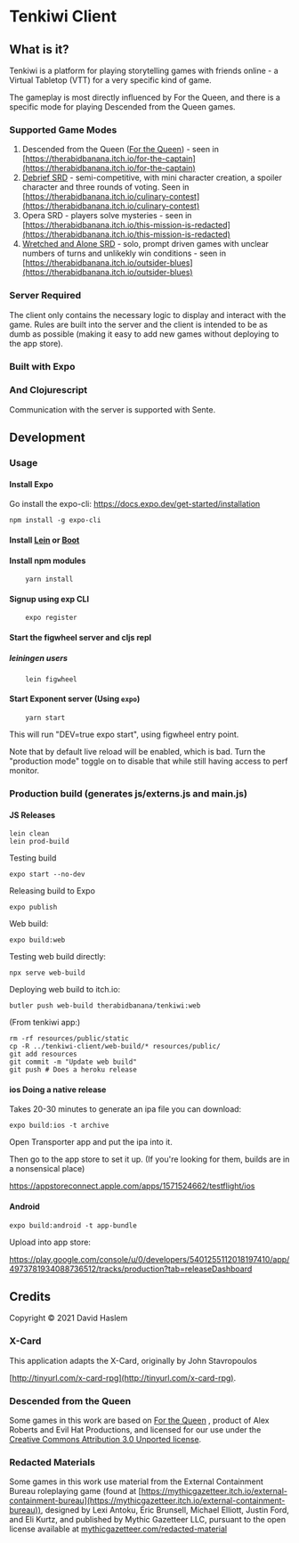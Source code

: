 # Tenkiwi Client

## What is it?

Tenkiwi is a platform for playing storytelling games with friends online - a
Virtual Tabletop (VTT) for a very specific kind of game. 

The gameplay is most directly influenced by For the Queen, and there is a
specific mode for playing Descended from the Queen games.

### Supported Game Modes

1. Descended from the Queen ([For the Queen](http://www.forthequeengame.com/)) -
   seen in
   [https://therabidbanana.itch.io/for-the-captain](https://therabidbanana.itch.io/for-the-captain)
2. [Debrief SRD](https://therabidbanana.itch.io/debrief-srd) - semi-competitive,
   with mini character creation, a spoiler character and three rounds of voting.
   Seen in
   [https://therabidbanana.itch.io/culinary-contest](https://therabidbanana.itch.io/culinary-contest)
3. Opera SRD - players solve mysteries - seen in
   [https://therabidbanana.itch.io/this-mission-is-redacted](https://therabidbanana.itch.io/this-mission-is-redacted)
4. [Wretched and Alone SRD](https://sealedlibrary.itch.io/wretched-alone-srd) -
   solo, prompt driven games with unclear numbers of turns and unlikekly win
   conditions - seen in
   [https://therabidbanana.itch.io/outsider-blues](https://therabidbanana.itch.io/outsider-blues)

### Server Required

The client only contains the necessary logic to display and interact with the
game. Rules are built into the server and the client is intended to be as dumb
as possible (making it easy to add new games without deploying to the app
store).

### Built with Expo

### And Clojurescript

Communication with the server is supported with Sente. 


## Development

### Usage

#### Install Expo 

Go install the expo-cli: https://docs.expo.dev/get-started/installation

```shell
npm install -g expo-cli
```

#### Install [Lein](http://leiningen.org/#install) or [Boot](https://github.com/boot-clj/boot)

#### Install npm modules

``` shell
    yarn install
```

#### Signup using exp CLI

``` shell
    expo register
```

#### Start the figwheel server and cljs repl

##### leiningen users
``` shell
    lein figwheel
```


#### Start Exponent server (Using `expo`)


``` shell
    yarn start 
```

This will run "DEV=true expo start", using figwheel entry point.

Note that by default live reload will be enabled, which is bad. Turn the "production mode" toggle on to disable that while still having access to perf monitor.

### Production build (generates js/externs.js and main.js)

#### JS Releases
``` shell
lein clean
lein prod-build
```

Testing build
```
expo start --no-dev
```

Releasing build to Expo

```
expo publish
```

Web build:

``` 
expo build:web
```

Testing web build directly:

```
npx serve web-build
```

Deploying web build to itch.io:

```
butler push web-build therabidbanana/tenkiwi:web
```

(From tenkiwi app:)

```
rm -rf resources/public/static
cp -R ../tenkiwi-client/web-build/* resources/public/
git add resources
git commit -m "Update web build"
git push # Does a heroku release
```



#### ios Doing a native release

Takes 20-30 minutes to generate an ipa file you can download:

```
expo build:ios -t archive
```

Open Transporter app and put the ipa into it.

Then go to the app store to set it up. (If you're looking for them, builds are in a nonsensical place)

https://appstoreconnect.apple.com/apps/1571524662/testflight/ios

#### Android 

```
expo build:android -t app-bundle
```

Upload into app store:

https://play.google.com/console/u/0/developers/5401255112018197410/app/4973781934088736512/tracks/production?tab=releaseDashboard



## Credits

Copyright © 2021 David Haslem

### X-Card

This application adapts the X-Card, originally by John Stavropoulos

[http://tinyurl.com/x-card-rpg](http://tinyurl.com/x-card-rpg).

### Descended from the Queen

Some games in this work are based on [For the Queen](http://www.forthequeengame.com/)
, product of Alex Roberts and Evil Hat Productions, and licensed for our use under the 
[Creative Commons Attribution 3.0 Unported license](http://creativecommons.org/licenses/by/3.0/).

### Redacted Materials

Some games in this work use material from the External Containment Bureau
roleplaying game (found at
[https://mythicgazetteer.itch.io/external-containment-bureau](https://mythicgazetteer.itch.io/external-containment-bureau)),
designed by Lexi Antoku, Eric Brunsell, Michael Elliott, Justin Ford, and Eli
Kurtz, and published by Mythic Gazetteer LLC, pursuant to the open license
available at
[mythicgazetteer.com/redacted-material](http://mythicgazetteer.com/redacted-material/)

